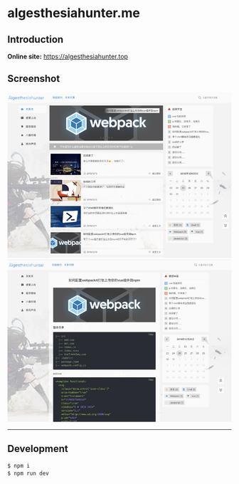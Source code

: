 # algesthesiahunter.me

## Introduction

**Online site:** https://algesthesiahunter.top

## Screenshot

![home](./screenshots/home.jpg)
![markdown](./screenshots/markdown.jpg)

---

## Development

```bash
$ npm i
$ npm run dev
```
